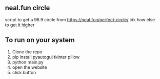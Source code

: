 ## neal.fun circle 
 script to get a 98.9 circle from https://neal.fun/perfect-circle/ idk how else to get it higher

## To run on your system
1. Clone the repo
2. pip install pyautogui tkinter pillow
3. python main.py
4. open the website
5. click button
